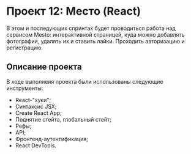 # Проект 12: Место (React)

В этом и последующих спринтах будет проводиться работа над сервисом Mesto: интерактивной страницей, куда можно добавлять фотографии, удалять их и ставить лайки. Проходить авторизацию и регистрацию.

## Описание проекта

В ходе выполнеия проекта были использованы следующие инструменты:

- React-"хуки";
- Синтаксис JSX;
- Create React App;
- Поднятие стейта, глобальный стейт;
- Рефы;
- API;
- Фронтенд-аутентификация;
- React DevTools.
